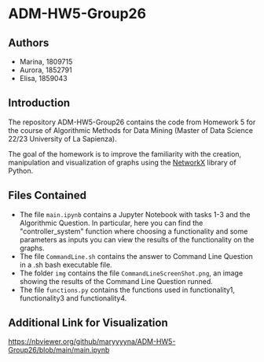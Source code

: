 # ADM-HW5-Group26

## Authors

<ul>
  <li>Marina, 1809715</li>
  <li>Aurora, 1852791</li>
  <li>Elisa, 1859043</li>
</ul>


## Introduction

The repository ADM-HW5-Group26 contains the code from Homework 5 for the course of Algorithmic Methods for Data Mining (Master of Data Science 22/23 University of La Sapienza). 

The goal of the homework is to improve the familiarity with the creation, manipulation and visualization of graphs using the [NetworkX](https://networkx.org/) library of Python.

## Files Contained

* The file `main.ipynb` contains a Jupyter Notebook with tasks 1-3 and the Algorithmic Question. In particular, here you can find the "controller_system" function where choosing a functionality and some parameters as inputs you can view the results of the functionality on the graphs. 
* The file `CommandLine.sh` contains the answer to Command Line Question in a .sh bash executable file.
* The folder `img` contains the file `CommandLineScreenShot.png`, an image showing the results of the Command Line Question runned.
* The file `functions.py` contains the functions used in functionality1, functionality3 and functionality4.

## Additional Link for Visualization 

https://nbviewer.org/github/maryyyyna/ADM-HW5-Group26/blob/main/main.ipynb
